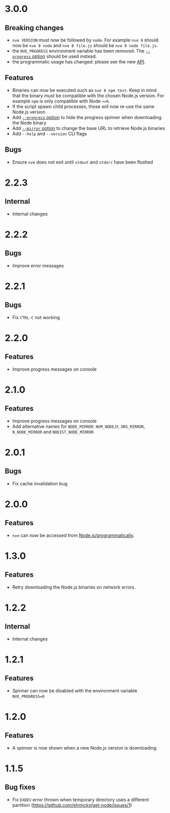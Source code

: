 # 3.0.0

## Breaking changes

- `nve VERSION` must now be followed by `node`. For example `nve 8` should now
  be `nve 8 node` and `nve 8 file.js` should be `nve 8 node file.js`.
- the `NVE_PROGRESS` environment variable has been removed. The
  [`--progress` option](https://github.com/ehmicky/nve/blob/master/README.md#--progress)
  should be used instead.
- the programmatic usage has changed: please see the new
  [API](https://github.com/ehmicky/nve/blob/master/README.md#programmatic).

## Features

- Binaries can now be executed such as `nve 8 npm test`. Keep in mind that the
  binary must be compatible with the chosen Node.js version. For example `npm`
  is only compatible with Node `>=6`.
- If the script spawn child processes, those will now re-use the same Node.js
  version
- Add
  [`--progress` option](https://github.com/ehmicky/nve/blob/master/README.md#--progress)
  to hide the progress spinner when downloading the Node binary
- Add
  [`--mirror` option](https://github.com/ehmicky/nve/blob/master/README.md#--mirror)
  to change the base URL to retrieve Node.js binaries
- Add `--help` and `--version` CLI flags

## Bugs

- Ensure `nve` does not exit until `stdout` and `stderr` have been flushed

# 2.2.3

## Internal

- Internal changes

# 2.2.2

## Bugs

- Improve error messages

# 2.2.1

## Bugs

- Fix `CTRL-C` not working

# 2.2.0

## Features

- Improve progress messages on console

# 2.1.0

## Features

- Improve progress messages on console
- Add alternative names for `NODE_MIRROR`: `NVM_NODEJS_ORG_MIRROR`,
  `N_NODE_MIRROR` and `NODIST_NODE_MIRROR`

# 2.0.1

## Bugs

- Fix cache invalidation bug

# 2.0.0

## Features

- `nve` can now be accessed from
  [Node.js/programmatically](https://github.com/ehmicky/nve#api-nodejs).

# 1.3.0

## Features

- Retry downloading the Node.js binaries on network errors.

# 1.2.2

## Internal

- Internal changes

# 1.2.1

## Features

- Spinner can now be disabled with the environment variable `NVE_PROGRESS=0`

# 1.2.0

## Features

- A spinner is now shown when a new Node.js version is downloading

# 1.1.5

## Bug fixes

- Fix `EXDEV` error thrown when temporary directory uses a different partition
  (https://github.com/ehmicky/get-node/issues/1)
